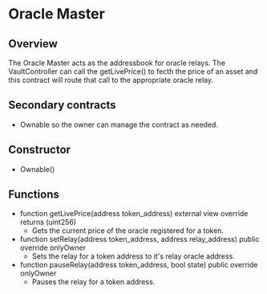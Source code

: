 # Oracle Master

## Overview
The Oracle Master acts as the addressbook for oracle relays. The VaultController can call the getLivePrice() to fecth the price of an asset and this contract will route that call to the appropriate oracle relay.

## Secondary contracts
* Ownable so the owner can manage the contract as needed.

## Constructor
* Ownable()

## Functions
* function getLivePrice(address token_address) external view override returns (uint256)
    * Gets the current price of the oracle registered for a token. 
* function setRelay(address token_address, address relay_address) public override onlyOwner
    * Sets the relay for a token address to it's relay oracle address.
* function pauseRelay(address token_address, bool state) public override onlyOwner
    * Pauses the relay for a token address.

